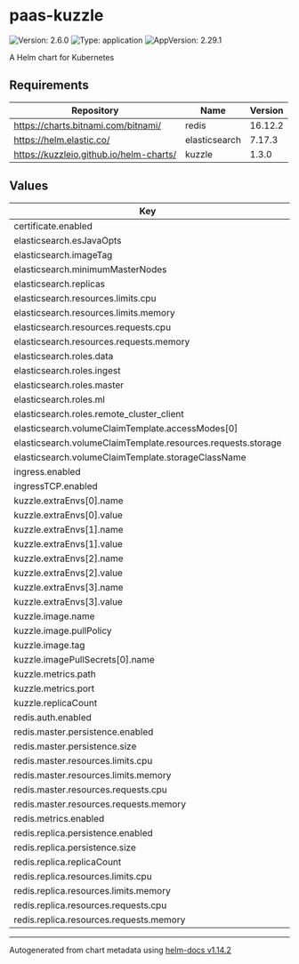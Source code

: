 # paas-kuzzle

![Version: 2.6.0](https://img.shields.io/badge/Version-2.6.0-informational?style=flat-square) ![Type: application](https://img.shields.io/badge/Type-application-informational?style=flat-square) ![AppVersion: 2.29.1](https://img.shields.io/badge/AppVersion-2.29.1-informational?style=flat-square)

A Helm chart for Kubernetes

## Requirements

| Repository                              | Name          | Version |
| --------------------------------------- | ------------- | ------- |
| https://charts.bitnami.com/bitnami/     | redis         | 16.12.2 |
| https://helm.elastic.co/                | elasticsearch | 7.17.3  |
| https://kuzzleio.github.io/helm-charts/ | kuzzle        | 1.3.0   |

## Values

| Key                                                          | Type   | Default                                          | Description |
| ------------------------------------------------------------ | ------ | ------------------------------------------------ | ----------- |
| certificate.enabled                                          | bool   | `false`                                          |             |
| elasticsearch.esJavaOpts                                     | string | `"-Xmx512m -Xms512m"`                            |             |
| elasticsearch.imageTag                                       | string | `"7.10.2"`                                       |             |
| elasticsearch.minimumMasterNodes                             | int    | `1`                                              |             |
| elasticsearch.replicas                                       | int    | `1`                                              |             |
| elasticsearch.resources.limits.cpu                           | string | `"1000m"`                                        |             |
| elasticsearch.resources.limits.memory                        | string | `"1G"`                                           |             |
| elasticsearch.resources.requests.cpu                         | string | `"700m"`                                         |             |
| elasticsearch.resources.requests.memory                      | string | `"512M"`                                         |             |
| elasticsearch.roles.data                                     | string | `"true"`                                         |             |
| elasticsearch.roles.ingest                                   | string | `"true"`                                         |             |
| elasticsearch.roles.master                                   | string | `"true"`                                         |             |
| elasticsearch.roles.ml                                       | string | `nil`                                            |             |
| elasticsearch.roles.remote_cluster_client                    | string | `nil`                                            |             |
| elasticsearch.volumeClaimTemplate.accessModes\[0\]           | string | `"ReadWriteOnce"`                                |             |
| elasticsearch.volumeClaimTemplate.resources.requests.storage | string | `"15Gi"`                                         |             |
| elasticsearch.volumeClaimTemplate.storageClassName           | string | `"scw-bssd"`                                     |             |
| ingress.enabled                                              | bool   | `false`                                          |             |
| ingressTCP.enabled                                           | bool   | `false`                                          |             |
| kuzzle.extraEnvs\[0\].name                                   | string | `"kuzzle_services__storageEngine__client__node"` |             |
| kuzzle.extraEnvs\[0\].value                                  | string | `"http://elasticsearch-master:9200"`             |             |
| kuzzle.extraEnvs\[1\].name                                   | string | `"kuzzle_services__internalCache__node__host"`   |             |
| kuzzle.extraEnvs\[1\].value                                  | string | `"redis-master"`                                 |             |
| kuzzle.extraEnvs\[2\].name                                   | string | `"kuzzle_services__memoryStorage__node__host"`   |             |
| kuzzle.extraEnvs\[2\].value                                  | string | `"redis-master"`                                 |             |
| kuzzle.extraEnvs\[3\].name                                   | string | `"NODE_ENV"`                                     |             |
| kuzzle.extraEnvs\[3\].value                                  | string | `"production"`                                   |             |
| kuzzle.image.name                                            | string | `"kuzzleio/kuzzle"`                              |             |
| kuzzle.image.pullPolicy                                      | string | `"Always"`                                       |             |
| kuzzle.image.tag                                             | string | `""`                                             |             |
| kuzzle.imagePullSecrets\[0\].name                            | string | `"kuzzle-docker"`                                |             |
| kuzzle.metrics.path                                          | string | `"/_/metrics"`                                   |             |
| kuzzle.metrics.port                                          | int    | `7512`                                           |             |
| kuzzle.replicaCount                                          | int    | `1`                                              |             |
| redis.auth.enabled                                           | bool   | `false`                                          |             |
| redis.master.persistence.enabled                             | bool   | `true`                                           |             |
| redis.master.persistence.size                                | string | `"10Gi"`                                         |             |
| redis.master.resources.limits.cpu                            | string | `"600m"`                                         |             |
| redis.master.resources.limits.memory                         | string | `"250Mi"`                                        |             |
| redis.master.resources.requests.cpu                          | string | `"300m"`                                         |             |
| redis.master.resources.requests.memory                       | string | `"150Mi"`                                        |             |
| redis.metrics.enabled                                        | bool   | `true`                                           |             |
| redis.replica.persistence.enabled                            | bool   | `true`                                           |             |
| redis.replica.persistence.size                               | string | `"10Gi"`                                         |             |
| redis.replica.replicaCount                                   | int    | `1`                                              |             |
| redis.replica.resources.limits.cpu                           | string | `"600m"`                                         |             |
| redis.replica.resources.limits.memory                        | string | `"250Mi"`                                        |             |
| redis.replica.resources.requests.cpu                         | string | `"300m"`                                         |             |
| redis.replica.resources.requests.memory                      | string | `"150Mi"`                                        |             |

---

Autogenerated from chart metadata using [helm-docs v1.14.2](https://github.com/norwoodj/helm-docs/releases/v1.14.2)
